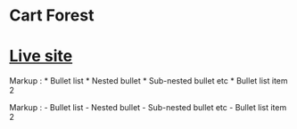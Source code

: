 # Cart Forest
# [Live site](https://jolly-cheesecake-495d9b.netlify.app/)
Markup : * Bullet list
              * Nested bullet
                  * Sub-nested bullet etc
          * Bullet list item 2
          
 Markup : - Bullet list
              - Nested bullet
                  - Sub-nested bullet etc
          - Bullet list item 2 


